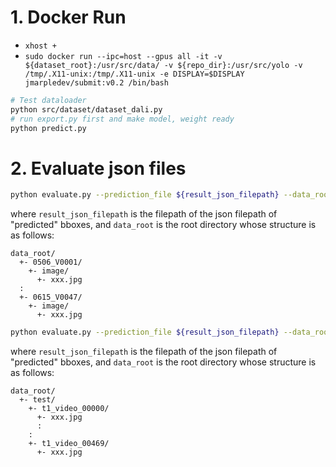 # 1. Docker Run
  - `xhost +`
  - `sudo docker run --ipc=host --gpus all -it -v ${dataset_root}:/usr/src/data/ -v ${repo_dir}:/usr/src/yolo -v /tmp/.X11-unix:/tmp/.X11-unix -e DISPLAY=$DISPLAY jmarpledev/submit:v0.2 /bin/bash`

 ```bash
 # Test dataloader
 python src/dataset/dataset_dali.py
 # run export.py first and make model, weight ready
 python predict.py
 ```

# 2. Evaluate json files

```bash
python evaluate.py --prediction_file ${result_json_filepath} --data_root ${data_root}
```
where `result_json_filepath` is the filepath of the json filepath of "predicted" bboxes, and `data_root` is the root directory whose structure is as follows:
```
data_root/
  +- 0506_V0001/
    +- image/
      +- xxx.jpg
  :
  +- 0615_V0047/
    +- image/
      +- xxx.jpg
```

```bash
python evaluate.py --prediction_file ${result_json_filepath} --data_root ${data_root} --mock_test
```
where `result_json_filepath` is the filepath of the json filepath of "predicted" bboxes, and `data_root` is the root directory whose structure is as follows:
```
data_root/
  +- test/
    +- t1_video_00000/
      +- xxx.jpg
      :
    :
    +- t1_video_00469/
      +- xxx.jpg
```
